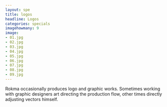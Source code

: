 ```yaml
---
layout: spe
title: logos
headline: Logos
categories: specials
imagehowmany: 9
image:
- 01.jpg
- 02.jpg
- 03.jpg
- 04.jpg
- 05.jpg
- 06.jpg
- 07.jpg
- 08.jpg
- 09.jpg
---
```

Rokma occasionally produces logo and graphic works. Sometimes working with graphic designers art directing the production flow, other times directly adjusting vectors himself.
